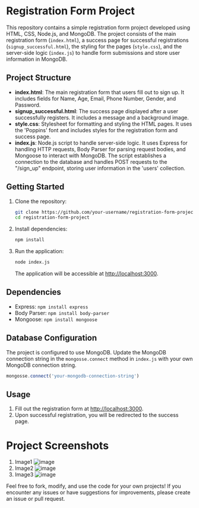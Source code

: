 # Registration Form Project
This repository contains a simple registration form project developed using HTML, CSS, Node.js, and MongoDB.
The project consists of the main registration form (`index.html`), a success page for successful registrations (`signup_successful.html`), the styling for the pages (`style.css`), and the server-side logic (`index.js`) to handle form submissions and store user information in MongoDB.

## Project Structure
- **index.html**: The main registration form that users fill out to sign up. It includes fields for Name, Age, Email, Phone Number, Gender, and Password.
- **signup_successful.html**: The success page displayed after a user successfully registers. It includes a message and a background image.
- **style.css**: Stylesheet for formatting and styling the HTML pages. It uses the 'Poppins' font and includes styles for the registration form and success page.
- **index.js**: Node.js script to handle server-side logic. It uses Express for handling HTTP requests, Body Parser for parsing request bodies, and Mongoose to interact with MongoDB. The script establishes a connection to the database and handles POST requests to the "/sign_up" endpoint, storing user information in the 'users' collection.

## Getting Started
1. Clone the repository:
   ```bash
   git clone https://github.com/your-username/registration-form-project.git
   cd registration-form-project
   ```

2. Install dependencies:
   ```bash
   npm install
   ```

3. Run the application:
   ```bash
   node index.js
   ```
   The application will be accessible at [http://localhost:3000](http://localhost:3000).

## Dependencies
- Express: `npm install express`
- Body Parser: `npm install body-parser`
- Mongoose: `npm install mongoose`

## Database Configuration
The project is configured to use MongoDB. Update the MongoDB connection string in the `mongosse.connect` method in `index.js` with your own MongoDB connection string.

```javascript
mongosse.connect('your-mongodb-connection-string')
```

## Usage
1. Fill out the registration form at [http://localhost:3000](http://localhost:3000).
2. Upon successful registration, you will be redirected to the success page.

# Project Screenshots
1. Image1
![image](https://github.com/PrinceRaj-CU/BharatIntern_Task1/assets/83507753/9b30cbae-1d68-43de-a932-e0596c432177)
2. Image2
![image](https://github.com/PrinceRaj-CU/BharatIntern_Task1/assets/83507753/1770c263-e4b2-4119-8764-3cef2a763bd2)
3. Image3
![image](https://github.com/PrinceRaj-CU/BharatIntern_Task1/assets/83507753/32d56fcb-1a49-4e23-86a3-4576b349f62d)

Feel free to fork, modify, and use the code for your own projects! If you encounter any issues or have suggestions for improvements, please create an issue or pull request.
